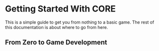 # Getting Started With CORE

This is a simple guide to get you from nothing to a basic game. The rest of this documentation is about where to go from here.

## From Zero to Game Development

